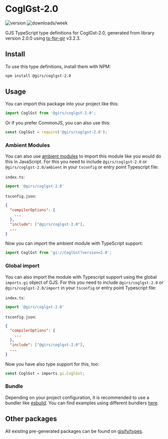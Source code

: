 
# CoglGst-2.0

![version](https://img.shields.io/npm/v/@girs/coglgst-2.0)
![downloads/week](https://img.shields.io/npm/dw/@girs/coglgst-2.0)


GJS TypeScript type definitions for CoglGst-2.0, generated from library version 2.0.0 using [ts-for-gir](https://github.com/gjsify/ts-for-gir) v3.2.3.


## Install

To use this type definitions, install them with NPM:
```bash
npm install @girs/coglgst-2.0
```

## Usage

You can import this package into your project like this:
```ts
import CoglGst from '@girs/coglgst-2.0';
```

Or if you prefer CommonJS, you can also use this:
```ts
const CoglGst = require('@girs/coglgst-2.0');
```

### Ambient Modules

You can also use [ambient modules](https://github.com/gjsify/ts-for-gir/tree/main/packages/cli#ambient-modules) to import this module like you would do this in JavaScript.
For this you need to include `@girs/coglgst-2.0` or `@girs/coglgst-2.0/ambient` in your `tsconfig` or entry point Typescript file:

`index.ts`:
```ts
import '@girs/coglgst-2.0'
```

`tsconfig.json`:
```json
{
  "compilerOptions": {
    ...
  },
  "include": ["@girs/coglgst-2.0"],
  ...
}
```

Now you can import the ambient module with TypeScript support: 

```ts
import CoglGst from 'gi://CoglGst?version=2.0';
```

### Global import

You can also import the module with Typescript support using the global `imports.gi` object of GJS.
For this you need to include `@girs/coglgst-2.0` or `@girs/coglgst-2.0/import` in your `tsconfig` or entry point Typescript file:

`index.ts`:
```ts
import '@girs/coglgst-2.0'
```

`tsconfig.json`:
```json
{
  "compilerOptions": {
    ...
  },
  "include": ["@girs/coglgst-2.0"],
  ...
}
```

Now you have also type support for this, too:

```ts
const CoglGst = imports.gi.CoglGst;
```

### Bundle

Depending on your project configuration, it is recommended to use a bundler like [esbuild](https://esbuild.github.io/). You can find examples using different bundlers [here](https://github.com/gjsify/ts-for-gir/tree/main/examples).

## Other packages

All existing pre-generated packages can be found on [gjsify/types](https://github.com/gjsify/types).

